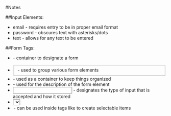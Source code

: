 #Notes

##Input Elements:
* email - requires entry to be in proper email format
* password - obscures text with asterisks/dots
* text - allows for any text to be entered

##Form Tags:
* <form> - container to designate a form
* <fieldset> - used to group various form elements
* <div> - used as a container to keep things organized
* <label> - used for the description of the form element
* <input> - designates the type of input that is accepted and how it stored
* <select> - designates and containes information for items selectable from a drop down list
* <option> - can be used inside tags like <select> to create selectable items
